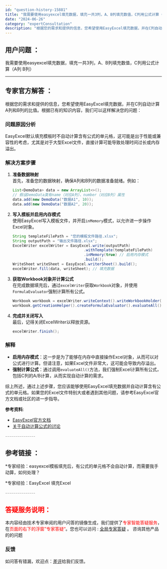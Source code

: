 ```yaml
---
id: "question-history-15881"
title: "我需要使用easyexcel填充数据，填充一共3列，A、B列填充数值，C列用公式计算（A列 B列）"
date: "2024-06-26"
category: "expertConsultation"
description: "根据您的需求和提供的信息，您希望使用EasyExcel填充数据，并在C列自动计算A列和B列的比值。根据已有的知识内容，我们可以这样解决您的问题：### 问题原因分析EasyExcel默认填充模板时不自动计算含有公式的单元格，这可能是出于性能或兼容性的考虑，尤其是对于大型Excel文件，直接计算可能导"
---
```


## 用户问题 ： 
 我需要使用easyexcel填充数据，填充一共3列，A、B列填充数值，C列用公式计算（A列 B列）  

---------------
## 专家官方解答 ：

根据您的需求和提供的信息，您希望使用EasyExcel填充数据，并在C列自动计算A列和B列的比值。根据已有的知识内容，我们可以这样解决您的问题：

### 问题原因分析
EasyExcel默认填充模板时不自动计算含有公式的单元格，这可能是出于性能或兼容性的考虑，尤其是对于大型Excel文件，直接计算可能导致处理时间过长或内存溢出。

### 解决方案步骤
1. **准备数据映射**  
   首先，准备您的数据映射，确保A列和B列的数据准备就绪。例如：
   ```java
   List<DemoData> data = new ArrayList<>();
   // 假设DemoData类有name（对应A列）、number（对应B列）属性
   data.add(new DemoData("数据A1", 10));
   data.add(new DemoData("数据A2", 20));
   ```

2. **写入模板并启用内存模式**  
   使用EasyExcel写入模板文件，并开启`inMemory`模式，以允许进一步操作Excel对象。
   ```java
   String templateFilePath = "您的模板文件路径.xlsx";
   String outputPath = "输出文件路径.xlsx";
   ExcelWriter excelWriter = EasyExcel.write(outputPath)
                                   .withTemplate(templateFilePath)
                                   .inMemory(true) // 启用内存模式
                                   .build();
   WriteSheet writeSheet = EasyExcel.writerSheet().build();
   excelWriter.fill(data, writeSheet); // 填充数据
   ```

3. **获取Workbook对象并计算公式**  
   在完成数据填充后，通过`excelWriter`获取`Workbook`对象，并使用`FormulaEvaluator`强制计算所有公式。
   ```java
   Workbook workbook = excelWriter.writeContext().writeWorkbookHolder().getWorkbook();
   workbook.getCreationHelper().createFormulaEvaluator().evaluateAll(); // 强制计算公式
   ```

4. **完成并关闭写入**  
   最后，记得关闭ExcelWriter以释放资源。
   ```java
   excelWriter.finish();
   ```

### 解释
- **启用内存模式**：这一步是为了能够在内存中直接操作Excel对象，从而可以对公式进行计算。但请注意，如果Excel文件非常大，这可能会导致内存溢出。
- **强制计算公式**：通过调用`evaluateAll()`方法，我们强制Excel计算所有公式，包括C列的A/B计算，从而实现自动计算的需求。

综上所述，通过上述步骤，您应该能够使用EasyExcel填充数据并自动计算含有公式的单元格。如果您的Excel文件特别大或者遇到其他问题，请参考EasyExcel官方文档或社区的进一步指导。

**参考资料**:
- [EasyExcel官方文档](https://easyexcel.opensource.alibaba.com/docs/current/)
- [关于自动计算公式的讨论](https://github.com/alibaba/easyexcel/issues/1464)


<font color="#949494">---------------</font> 


## 参考链接 ：

*专家经验：easyexcel模板填充后，有公式的单元格不会自动计算，而需要我手动算，如何处理？ 
 
 *专家经验：EasyExcel 填充Excel 


 <font color="#949494">---------------</font> 
 


## <font color="#FF0000">答疑服务说明：</font> 

本内容经由技术专家审阅的用户问答的镜像生成，我们提供了<font color="#FF0000">专家智能答疑服务</font>，在<font color="#FF0000">页面的右下的浮窗”专家答疑“</font>。您也可以访问 : [全局专家答疑](https://answer.opensource.alibaba.com/docs/intro) 。 咨询其他产品的的问题

### 反馈
如问答有错漏，欢迎点：[差评](https://ai.nacos.io/user/feedbackByEnhancerGradePOJOID?enhancerGradePOJOId=15916)给我们反馈。
